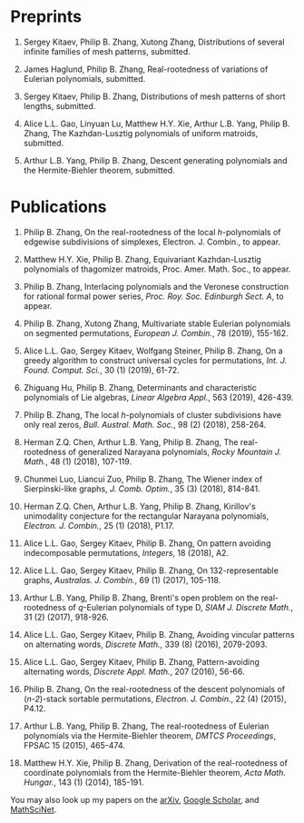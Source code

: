 # Preprints

1. Sergey Kitaev, Philip B. Zhang, Xutong Zhang, Distributions of several infinite families of mesh patterns, submitted.

1. James Haglund, Philip B. Zhang, Real-rootedness of variations of Eulerian polynomials, submitted.

1. Sergey Kitaev, Philip B. Zhang, Distributions of mesh patterns of short lengths, submitted.  

1. Alice L.L. Gao, Linyuan Lu, Matthew H.Y. Xie, Arthur L.B. Yang, Philip B. Zhang, The Kazhdan-Lusztig polynomials of uniform matroids, submitted.

1. Arthur L.B. Yang, Philip B. Zhang, Descent generating polynomials and the Hermite-Biehler theorem, submitted. 

# Publications

1. Philip B. Zhang,  On the real-rootedness of the local _h_-polynomials of edgewise subdivisions of simplexes, Electron. J. Combin., to appear. 

1. Matthew H.Y. Xie, Philip B. Zhang, Equivariant Kazhdan-Lusztig  polynomials of thagomizer matroids,  Proc. Amer. Math. Soc., to appear. 

1. Philip B. Zhang, Interlacing polynomials and the Veronese construction for rational formal power series, _Proc. Roy. Soc. Edinburgh Sect. A_, to appear. 

1. Philip B. Zhang, Xutong Zhang, Multivariate stable Eulerian polynomials on segmented permutations, _European J. Combin._, 78 (2019), 155-162. 

1. Alice L.L. Gao, Sergey Kitaev, Wolfgang Steiner, Philip B. Zhang, On a greedy algorithm to construct universal cycles for permutations, _Int. J. Found. Comput. Sci._,  30 (1) (2019), 61-72. 

1. Zhiguang Hu, Philip B. Zhang, Determinants and characteristic polynomials of Lie algebras, _Linear Algebra Appl._,  563 (2019), 426-439.  

1. Philip B. Zhang, The local _h_-polynomials of cluster subdivisions have only real zeros, _Bull. Austral. Math. Soc._, 98 (2) (2018),  258-264. 

1. Herman Z.Q. Chen, Arthur L.B. Yang, Philip B. Zhang, The real-rootedness of generalized Narayana polynomials, _Rocky Mountain J. Math._, 48 (1)  (2018), 107-119.  

1. Chunmei Luo, Liancui Zuo, Philip B. Zhang, The Wiener index of Sierpinski-like graphs, _J. Comb. Optim._, 35 (3) (2018), 814-841.  

1. Herman Z.Q. Chen, Arthur L.B. Yang, Philip B. Zhang, Kirillov's unimodality conjecture for the rectangular Narayana polynomials, _Electron. J. Combin._, 25 (1) (2018), P1.17. 

1. Alice L.L. Gao, Sergey Kitaev, Philip B. Zhang, On pattern avoiding indecomposable permutations, _Integers_, 18 (2018), A2. 

1. Alice L.L. Gao, Sergey Kitaev, Philip B. Zhang, On 132-representable graphs, _Australas. J. Combin._, 69 (1) (2017), 105-118. 

1. Arthur L.B. Yang, Philip B. Zhang, Brenti's open problem on the real-rootedness of _q_-Eulerian polynomials of type D, _SIAM J. Discrete Math._, 31 (2) (2017), 918-926. 

1. Alice L.L. Gao, Sergey Kitaev, Philip B. Zhang, Avoiding vincular patterns on alternating words, _Discrete Math._, 339 (8) (2016), 2079-2093.   

1. Alice L.L. Gao, Sergey Kitaev, Philip B. Zhang, Pattern-avoiding alternating words, _Discrete Appl. Math._, 207 (2016), 56-66. 

1. Philip B. Zhang, On the real-rootedness of the descent polynomials of (_n-2_)-stack sortable permutations, _Electron. J. Combin._, 22 (4) (2015), P4.12.   

1. Arthur L.B. Yang, Philip B. Zhang, The real-rootedness of Eulerian polynomials via the Hermite-Biehler theorem, _DMTCS Proceedings_, FPSAC 15 (2015), 465-474. 

1. Matthew H.Y. Xie, Philip B. Zhang, Derivation of the real-rootedness of coordinate polynomials from the Hermite-Biehler theorem, _Acta Math. Hungar._, 143 (1) (2014), 185-191.  


You may also look up my papers on the [arXiv](https://arxiv.org/find/grp_math/1/au:+Zhang_Philip_B/0/1/0/all/0/1), [Google Scholar](https://scholar.google.com/citations?user=E0RFmmMAAAAJ&hl=en), and [MathSciNet](http://www.ams.org/mathscinet/search/publications.html?pg1=INDI&s1=1066440).
